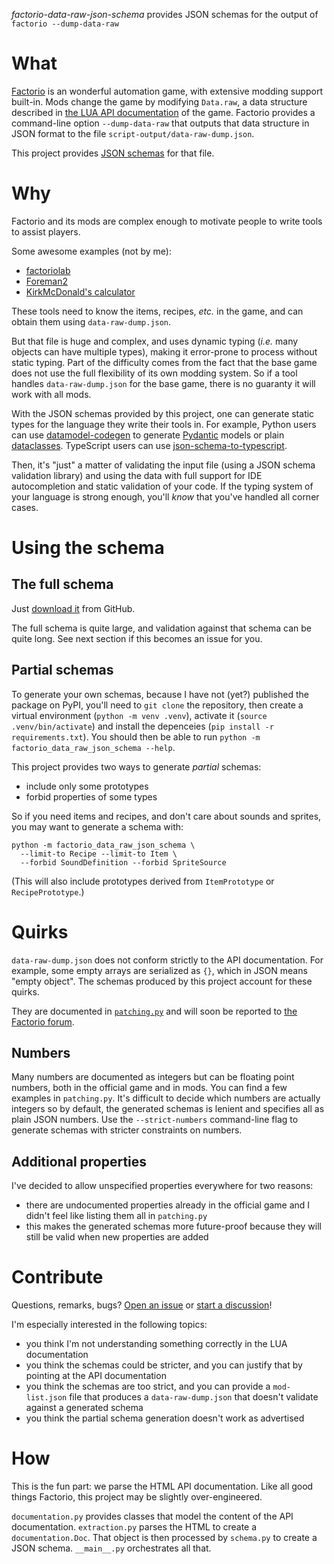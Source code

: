 *factorio-data-raw-json-schema* provides JSON schemas for the output of `factorio --dump-data-raw`

What
====

[Factorio](https://factorio.com/) is an wonderful automation game, with extensive modding support built-in.
Mods change the game by modifying `Data.raw`, a data structure described in [the LUA API documentation](https://lua-api.factorio.com/latest/types/Data.html#raw) of the game.
Factorio provides a command-line option `--dump-data-raw` that outputs that data structure in JSON format to the file `script-output/data-raw-dump.json`.

This project provides [JSON schemas](https://json-schema.org/) for that file.

Why
===

Factorio and its mods are complex enough to motivate people to write tools to assist players.

Some awesome examples (not by me):
- [factoriolab](https://factoriolab.github.io)
- [Foreman2](https://github.com/DanielKote/Foreman2)
- [KirkMcDonald's calculator](https://kirkmcdonald.github.io)

These tools need to know the items, recipes, *etc.* in the game, and can obtain them using `data-raw-dump.json`.

But that file is huge and complex, and uses dynamic typing (*i.e.* many objects can have multiple types), making it error-prone to process without static typing.
Part of the difficulty comes from the fact that the base game does not use the full flexibility of its own modding system.
So if a tool handles `data-raw-dump.json` for the base game, there is no guaranty it will work with all mods.

With the JSON schemas provided by this project, one can generate static types for the language they write their tools in.
For example, Python users can use [datamodel-codegen](https://koxudaxi.github.io/datamodel-code-generator/) to generate [Pydantic](https://docs.pydantic.dev/latest/) models or plain [dataclasses](https://docs.python.org/3/library/dataclasses.html).
TypeScript users can use [json-schema-to-typescript](https://www.npmjs.com/package/json-schema-to-typescript).

Then, it's "just" a matter of validating the input file (using a JSON schema validation library) and using the data with full support for IDE autocompletion and static validation of your code.
If the typing system of your language is strong enough, you'll *know* that you've handled all corner cases.

Using the schema
================

The full schema
---------------

Just [download it](https://raw.githubusercontent.com/jacquev6/factorio-data-raw-json-schema/refs/heads/main/factorio-data-raw-json-schema.full.json) from GitHub.

The full schema is quite large, and validation against that schema can be quite long.
See next section if this becomes an issue for you.

Partial schemas
---------------

To generate your own schemas, because I have not (yet?) published the package on PyPI, you'll need to `git clone` the repository, then create a virtual environment (`python -m venv .venv`), activate it (`source .venv/bin/activate`) and install the depenceies (`pip install -r requirements.txt`).
You should then be able to run `python -m factorio_data_raw_json_schema --help`.

This project provides two ways to generate *partial* schemas:

- include only some prototypes
- forbid properties of some types

So if you need items and recipes, and don't care about sounds and sprites, you may want to generate a schema with:

    python -m factorio_data_raw_json_schema \
      --limit-to Recipe --limit-to Item \
      --forbid SoundDefinition --forbid SpriteSource

(This will also include prototypes derived from `ItemPrototype` or `RecipePrototype`.)

Quirks
======

`data-raw-dump.json` does not conform strictly to the API documentation.
For example, some empty arrays are serialized as `{}`, which in JSON means "empty object".
The schemas produced by this project account for these quirks.

They are documented in [`patching.py`](factorio_data_raw_json_schema/patching.py) and will soon be reported to [the Factorio forum](https://forums.factorio.com/viewforum.php?f=7).

Numbers
-------

Many numbers are documented as integers but can be floating point numbers, both in the official game and in mods.
You can find a few examples in `patching.py`.
It's difficult to decide which numbers are actually integers so by default, the generated schemas is lenient and specifies all as plain JSON numbers.
Use the `--strict-numbers` command-line flag to generate schemas with stricter constraints on numbers.

Additional properties
---------------------

I've decided to allow unspecified properties everywhere for two reasons:

- there are undocumented properties already in the official game and I didn't feel like listing them all in `patching.py`
- this makes the generated schemas more future-proof because they will still be valid when new properties are added

Contribute
==========

Questions, remarks, bugs? [Open an issue](https://github.com/jacquev6/factorio-data-raw-json-schema/issues) or [start a discussion](https://github.com/jacquev6/factorio-data-raw-json-schema/discussions)!

I'm especially interested in the following topics:

- you think I'm not understanding something correctly in the LUA documentation
- you think the schemas could be stricter, and you can justify that by pointing at the API documentation
- you think the schemas are too strict, and you can provide a `mod-list.json` file that produces a `data-raw-dump.json` that doesn't validate against a generated schema
- you think the partial schema generation doesn't work as advertised

How
===

This is the fun part: we parse the HTML API documentation.
Like all good things Factorio, this project may be slightly over-engineered.

`documentation.py` provides classes that model the content of the API documentation.
`extraction.py` parses the HTML to create a `documentation.Doc`.
That object is then processed by `schema.py` to create a JSON schema.
`__main__.py` orchestrates all that.
